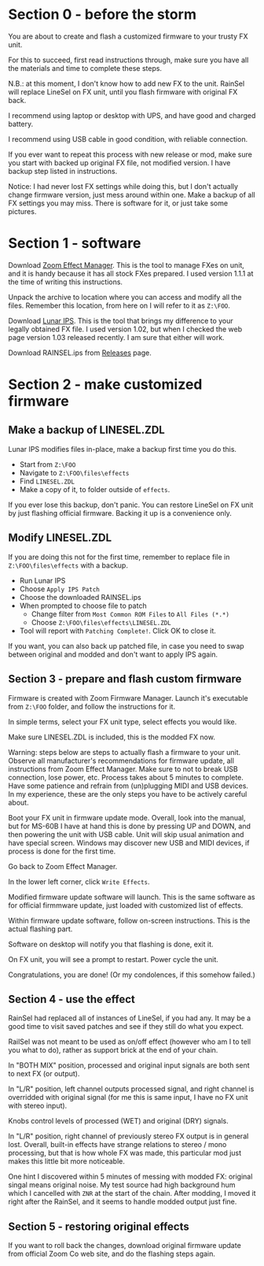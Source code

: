 # Section 0 - before the storm
You are about to create and flash a customized firmware to your trusty FX unit.

For this to succeed, first read instructions through, make sure you have all the materials and time to complete these steps.

N.B.: at this moment, I don't know how to add new FX to the unit. RainSel will replace LineSel on FX unit, until you flash firmware with original FX back.

I recommend using laptop or desktop with UPS, and have good and charged battery.

I recommend using USB cable in good condition, with reliable connection.

If you ever want to repeat this process with new release or mod, make sure you start with backed up original FX file, not modified version. I have backup step listed in instructions.

Notice: I had never lost FX settings while doing this, but I don't actually change firmware version, just mess around within one. Make a backup of all FX settings you may miss. There is software for it, or just take some pictures.

# Section 1 - software
Download [Zoom Effect Manager](https://vk.com/zoomeffectmanager). This is the tool to manage FXes on unit, and it is handy because it has all stock FXes prepared. I used version 1.1.1 at the time of writing this instructions.

Unpack the archive to location where you can access and modify all the files. Remember this location, from here on I will refer to it as `Z:\FOO`.

Download [Lunar IPS](http://fusoya.eludevisibility.org/lips/index.html). This is the tool that brings my difference to your legally obtained FX file. I used version 1.02, but when I checked the web page version 1.03 released recently. I am sure that either will work.

Download RAINSEL.ips from [Releases](https://github.com/ELynx/zoom-fx-modding/releases) page.

# Section 2 - make customized firmware
## Make a backup of LINESEL.ZDL
Lunar IPS modifies files in-place, make a backup first time you do this.

* Start from `Z:\FOO`
* Navigate to `Z:\FOO\files\effects`
* Find `LINESEL.ZDL`
* Make a copy of it, to folder outside of `effects`.

If you ever lose this backup, don't panic. You can restore LineSel on FX unit by just flashing official firmware. Backing it up is a convenience only.

## Modify LINESEL.ZDL
If you are doing this not for the first time, remember to replace file in `Z:\FOO\files\effects` with a backup.

* Run Lunar IPS
* Choose `Apply IPS Patch`
* Choose the downloaded RAINSEL.ips
* When prompted to choose file to patch
  * Change filter from `Most Common ROM Files` to `All Files (*.*)`
  * Choose `Z:\FOO\files\effects\LINESEL.ZDL`
* Tool will report with `Patching Complete!`. Click OK to close it.

If you want, you can also back up patched file, in case you need to swap between original and modded and don't want to apply IPS again.

## Section 3 - prepare and flash custom firmware
Firmware is created with Zoom Firmware Manager. Launch it's executable from `Z:\FOO` folder, and follow the instructions for it.

In simple terms, select your FX unit type, select effects you would like.

Make sure LINESEL.ZDL is included, this is the modded FX now.

Warning: steps below are steps to actually flash a firmware to your unit. Observe all manufacturer's recommendations for firmware update, all instructions from Zoom Effect Manager. Make sure to not to break USB connection, lose power, etc. Process takes about 5 minutes to complete. Have some patience and refrain from (un)plugging MIDI and USB devices. In my experience, these are the only steps you have to be actively careful about.

Boot your FX unit in firmware update mode. Overall, look into the manual, but for MS-60B I have at hand this is done by pressing UP and DOWN, and then powering the unit with USB cable. Unit will skip usual animation and have special screen. Windows may discover new USB and MIDI devices, if process is done for the first time.

Go back to Zoom Effect Manager.

In the lower left corner, click `Write Effects`.

Modified firmware update software will launch. This is the same software as for official firmmware update, just loaded with customized list of effects.

Within firmware update software, follow on-screen instructions. This is the actual flashing part.

Software on desktop will notify you that flashing is done, exit it.

On FX unit, you will see a prompt to restart. Power cycle the unit.

Congratulations, you are done! (Or my condolences, if this somehow failed.)

## Section 4 - use the effect

RainSel had replaced all of instances of LineSel, if you had any. It may be a good time to visit saved patches and see if they still do what you expect.

RailSel was not meant to be used as on/off effect (however who am I to tell you what to do), rather as support brick at the end of your chain.

In "BOTH MIX" position, processed and original input signals are both sent to next FX (or output).

In "L/R" position, left channel outputs processed signal, and right channel is overridded with original signal (for me this is same input, I have no FX unit with stereo input).

Knobs control levels of processed (WET) and original (DRY) signals.

In "L/R" position, right channel of previously stereo FX output is in general lost. Overall, built-in effects have strange relations to stereo / mono processing, but that is how whole FX was made, this particular mod just makes this little bit more noticeable.

One hint I discovered within 5 minutes of messing with modded FX: original singal means original noise. My test source had high background hum which I cancelled with `ZNR` at the start of the chain. After modding, I moved it right after the RainSel, and it seems to handle modded output just fine.

## Section 5 - restoring original effects

If you want to roll back the changes, download original firmware update from official Zoom Co web site, and do the flashing steps again.
